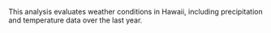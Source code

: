 This analysis evaluates weather conditions in Hawaii, including precipitation and temperature data over the last year.

